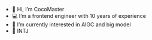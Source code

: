 - 👋 Hi, I’m CocoMaster
- 💻 I’m a frontend engineer with 10 years of experience
- 👀 I’m currently interested in AIGC and big model
- 🧠 INTJ

<!---
cocomastergo/cocomastergo is a ✨ special ✨ repository because its `README.md` (this file) appears on your GitHub profile.
You can click the Preview link to take a look at your changes.
--->
